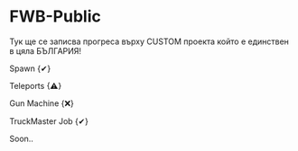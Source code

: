 # FWB-Public

Тук ще се записва прогреса върху CUSTOM проекта който е единствен в цяла БЪЛГАРИЯ!

Spawn {✔}

Teleports {⚠}

Gun Machine {❌}

TruckMaster Job {✔}

Soon..
